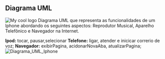 
## Diagrama UML
<img src=".src/assets/img/Diagrama_UML_Iphone.png" alt="My cool logo"/>
Diagrama UML que representa as funcionalidades de um Iphone abordando os seguintes aspectos: Reprodutor Musical, Aparelho Telefônico e Navegador na Internet.

**Ipod:** tocar, pausar,selecionar
**Telefone:** ligar, atender e inicicar correrio de voz;
**Navegador:** exibirPagina, acidonarNovaAba, atualizarPagina;
![Diagrama_UML_Iphone](https://github.com/JanePimentel/dio-trilha-java-basico/assets/68450249/bc585af1-8dc0-4b60-8c17-0a8453dbba21)
